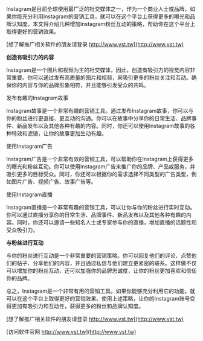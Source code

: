 Instagram是目前全球使用最广泛的社交媒体之一，作为一个商业人士或品牌，如果你能充分利用Instagram的营销工具，就可以在这个平台上获得更多的曝光和品牌认知度。本文将介绍几种增加Instagram粉丝互动的策略，帮助你在这个平台上取得更好的营销效果。

[想了解推广相关软件的朋友请登录 http://www.vst.tw](http://www.vst.tw)

**创造有吸引力的内容**

Instagram是一个图片和视频为主的社交媒体，因此，创造有吸引力的视觉内容非常重要。你可以通过发布高质量的图片和视频，来吸引更多的粉丝关注和互动。确保你的内容与你的品牌形象相符，并且能够引发受众的共鸣。

发布有趣的Instagram故事

Instagram故事是一个非常有趣的营销工具。通过发布Instagram故事，你可以与你的粉丝进行更直接、更互动的沟通。你可以在故事中分享你的日常生活、品牌事件、新品发布以及其他各种有趣的内容。同时，你还可以使用Instagram故事的各种特效和滤镜，让你的故事更加生动有趣。

使用Instagram广告

Instagram广告是一个非常有效的营销工具，可以帮助你在Instagram上获得更多的曝光和粉丝互动。你可以使用Instagram广告来推广你的品牌、产品或服务，并吸引更多的目标受众。同时，你还可以根据你的需求选择不同类型的广告类型，例如图片广告、视频广告、故事广告等。

使用Instagram直播

Instagram直播是一个非常有趣的营销工具，可以让你与你的粉丝进行实时互动。你可以通过直播分享你的日常生活、品牌事件、新品发布以及其他各种有趣的内容。同时，你还可以邀请一些知名人士或专家参与你的直播，增加直播的话题性和受众吸引力。

**与粉丝进行互动**

与你的粉丝进行互动是一个非常重要的营销策略。你可以回复他们的评论、点赞他们的帖子、分享他们的内容，并且通过私信与他们建立更紧密的联系。这样做不仅可以增加你的粉丝互动，还可以加强你的品牌忠诚度，让你的粉丝更加喜欢和信任你的品牌。

总之，Instagram是一个非常有用的营销工具，如果你能够充分利用它的功能，就可以在这个平台上取得更好的营销效果。使用上述策略，让你的Instagram账号变得更加有吸引力和互动性，获得更多的粉丝和品牌认知度。

[想了解推广相关软件的朋友请登录 http://www.vst.tw](http://www.vst.tw)


[访问软件官网 http://www.vst.tw](http://www.vst.tw)
